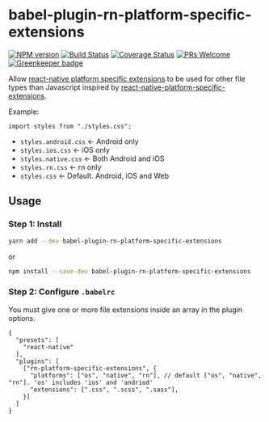 # babel-plugin-rn-platform-specific-extensions

[![NPM version](http://img.shields.io/npm/v/babel-plugin-rn-platform-specific-extensions.svg)](https://www.npmjs.org/package/babel-plugin-rn-platform-specific-extensions)
[![Build Status](https://travis-ci.org/shinken008/babel-plugin-rn-platform-specific-extensions.svg?branch=main)](https://travis-ci.org/shinken008/babel-plugin-rn-platform-specific-extensions)
[![Coverage Status](https://coveralls.io/repos/github/shinken008/babel-plugin-rn-platform-specific-extensions/badge.svg?branch=main)](https://coveralls.io/github/shinken008/babel-plugin-rn-platform-specific-extensions?branch=main)
[![PRs Welcome](https://img.shields.io/badge/PRs-welcome-brightgreen.svg)](https://egghead.io/courses/how-to-contribute-to-an-open-source-project-on-github)
[![Greenkeeper badge](https://badges.greenkeeper.io/shinken008/babel-plugin-rn-platform-specific-extensions.svg)](https://greenkeeper.io/)

Allow [react-native platform specific extensions](https://reactnative.dev/docs/platform-specific-code/#platform-specific-extensions) to be used for other file types than Javascript inspired by [react-native-platform-specific-extensions](https://github.com/kristerkari/babel-plugin-react-native-platform-specific-extensions).

Example:

`import styles from "./styles.css";`

* `styles.android.css` <- Android only
* `styles.ios.css` <- iOS only
* `styles.native.css` <- Both Android and iOS
* `styles.rn.css` <- rn only
* `styles.css` <- Default. Android, iOS and Web

## Usage

### Step 1: Install

```sh
yarn add --dev babel-plugin-rn-platform-specific-extensions
```

or

```sh
npm install --save-dev babel-plugin-rn-platform-specific-extensions
```

### Step 2: Configure `.babelrc`

You must give one or more file extensions inside an array in the plugin options.

```
{
  "presets": [
    "react-native"
  ],
  "plugins": [
    ["rn-platform-specific-extensions", {
      "platforms": ["os", "native", "rn"], // default ["os", "native", "rn"]. 'os' includes 'ios' and 'andriod'
      "extensions": [".css", ".scss", ".sass"],
    }]
  ]
}
```
